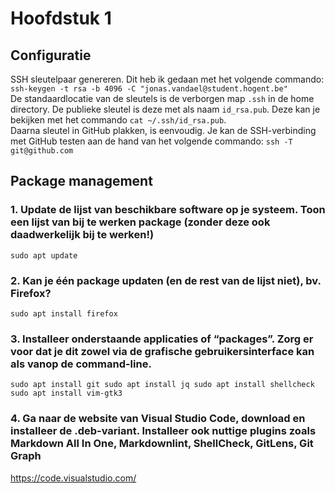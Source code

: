# Hoofdstuk 1

## Configuratie

SSH sleutelpaar genereren. Dit heb ik gedaan met het volgende commando:  
`ssh-keygen -t rsa -b 4096 -C "jonas.vandael@student.hogent.be"`  
De standaardlocatie van de sleutels is de verborgen map `.ssh` in de home directory. De publieke sleutel is deze met als naam `id_rsa.pub`. Deze kan je bekijken met het commando `cat ~/.ssh/id_rsa.pub`.  
Daarna sleutel in GitHub plakken, is eenvoudig. Je kan de SSH-verbinding met GitHub testen aan de hand van het volgende commando: `ssh -T git@github.com`

## Package management

### 1. Update de lijst van beschikbare software op je systeem. Toon een lijst van bij te werken package (zonder deze ook daadwerkelijk bij te werken!)

`sudo apt update`

### 2. Kan je één package updaten (en de rest van de lijst niet), bv. Firefox?

`sudo apt install firefox`

### 3. Installeer onderstaande applicaties of “packages”. Zorg er voor dat je dit zowel via de grafische gebruikersinterface kan als vanop de command-line.

`sudo apt install git
sudo apt install jq
sudo apt install shellcheck
sudo apt install vim-gtk3`

### 4. Ga naar de website van Visual Studio Code, download en installeer de .deb-variant. Installeer ook nuttige plugins zoals Markdown All In One, Markdownlint, ShellCheck, GitLens, Git Graph

<https://code.visualstudio.com/>
